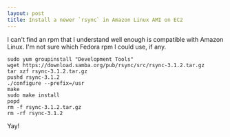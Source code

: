 ```yaml
---
layout: post
title: Install a newer `rsync` in Amazon Linux AMI on EC2
---
```


I can't find an rpm that I understand well enough is compatible with Amazon Linux. I'm not sure which Fedora rpm I could use, if any.

```
sudo yum groupinstall "Development Tools"
wget https://download.samba.org/pub/rsync/src/rsync-3.1.2.tar.gz
tar xzf rsync-3.1.2.tar.gz
pushd rsync-3.1.2
./configure --prefix=/usr
make
sudo make install
popd
rm -f rsync-3.1.2.tar.gz
rm -rf rsync-3.1.2
```

Yay!
